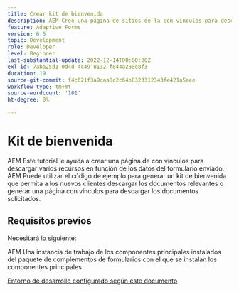 ```yaml
---
title: Crear kit de bienvenida
description: AEM Cree una página de sitios de la con vínculos para descargar recursos en función de los datos del formulario enviado.
feature: Adaptive Forms
version: 6.5
topic: Development
role: Developer
level: Beginner
last-substantial-update: 2022-12-14T00:00:00Z
exl-id: 7aba25d1-0d4d-4c49-8132-f844a288e8f3
duration: 19
source-git-commit: f4c621f3a9caa8c2c64b8323312343fe421a5aee
workflow-type: tm+mt
source-wordcount: '101'
ht-degree: 0%

---
```


# Kit de bienvenida

AEM Este tutorial le ayuda a crear una página de con vínculos para descargar varios recursos en función de los datos del formulario enviado. AEM Puede utilizar el código de ejemplo para generar un kit de bienvenida que permita a los nuevos clientes descargar los documentos relevantes o generar una página con vínculos para descargar los documentos solicitados.

## Requisitos previos

Necesitará lo siguiente:

AEM Una instancia de trabajo de los componentes principales instalados del paquete de complementos de formularios con el que se instalan los componentes principales

[Entorno de desarrollo configurado según este documento](https://experienceleague.adobe.com/docs/experience-manager-learn/forms/creating-your-first-osgi-bundle/create-your-first-osgi-bundle.html)
